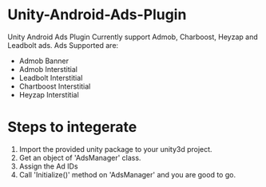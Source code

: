 # Unity-Android-Ads-Plugin
Unity Android Ads Plugin Currently support Admob, Charboost, Heyzap and Leadbolt ads.
Ads Supported  are:
* Admob Banner
* Admob Interstitial
* Leadbolt Interstitial
* Chartboost Interstitial
* Heyzap Interstitial

# Steps to integerate
1. Import the provided unity package to your unity3d project.
2. Get an object of 'AdsManager' class.
3. Assign the Ad IDs
4. Call 'Initialize()' method on 'AdsManager' and you are good to go.
